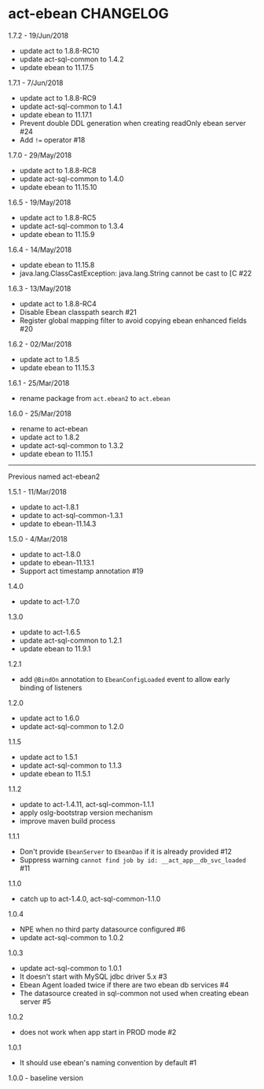 # act-ebean CHANGELOG

1.7.2 - 19/Jun/2018
* update act to 1.8.8-RC10
* update act-sql-common to 1.4.2
* update ebean to 11.17.5

1.7.1 - 7/Jun/2018
* update act to 1.8.8-RC9
* update act-sql-common to 1.4.1
* update ebean to 11.17.1
* Prevent double DDL generation when creating readOnly ebean server #24
* Add `!=` operator #18

1.7.0 - 29/May/2018
* update act to 1.8.8-RC8
* update act-sql-common to 1.4.0
* update ebean to 11.15.10

1.6.5 - 19/May/2018
* update act to 1.8.8-RC5
* update act-sql-common to 1.3.4
* update ebean to 11.15.9

1.6.4 - 14/May/2018
* update ebean to 11.15.8
* java.lang.ClassCastException: java.lang.String cannot be cast to [C #22

1.6.3 - 13/May/2018
* update act to 1.8.8-RC4
* Disable Ebean classpath search #21
* Register global mapping filter to avoid copying ebean enhanced fields #20

1.6.2 - 02/Mar/2018
* update act to 1.8.5
* update ebean to 11.15.3

1.6.1 - 25/Mar/2018
* rename package from `act.ebean2` to `act.ebean`

1.6.0 - 25/Mar/2018
* rename to act-ebean
* update act to 1.8.2
* update act-sql-common to 1.3.2
* update ebean to 11.15.1

---------------------------------------

Previous named act-ebean2

1.5.1 - 11/Mar/2018
* update to act-1.8.1
* update to act-sql-common-1.3.1
* update to ebean-11.14.3

1.5.0 - 4/Mar/2018
* update to act-1.8.0
* update to ebean-11.13.1
* Support act timestamp annotation #19

1.4.0
* update to act-1.7.0

1.3.0
* update to act-1.6.5
* update act-sql-common to 1.2.1
* update ebean to 11.9.1

1.2.1
* add `@BindOn` annotation to `EbeanConfigLoaded` event to allow early binding of listeners

1.2.0
* update act to 1.6.0
* update act-sql-common to 1.2.0

1.1.5
* update act to 1.5.1
* update act-sql-common to 1.1.3
* update ebean to 11.5.1

1.1.2
* update to act-1.4.11, act-sql-common-1.1.1
* apply oslg-bootstrap version mechanism
* improve maven build process

1.1.1
* Don't provide `EbeanServer` to `EbeanDao` if it is already provided #12 
* Suppress warning `cannot find job by id: __act_app__db_svc_loaded` #11 

1.1.0
* catch up to act-1.4.0, act-sql-common-1.1.0

1.0.4
- NPE when no third party datasource configured #6 
- update act-sql-common to 1.0.2

1.0.3
- update act-sql-common to 1.0.1
- It doesn't start with MySQL jdbc driver 5.x #3 
- Ebean Agent loaded twice if there are two ebean db services #4
- The datasource created in sql-common not used when creating ebean server #5 

1.0.2
- does not work when app start in PROD mode #2 

1.0.1
- It should use ebean's naming convention by default #1 

1.0.0 - baseline version
